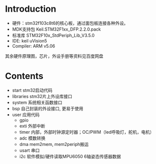 # Introduction
- 硬件：stm32f103c8t6的核心板，通过面包板连接各种外设。
- MDK支持包 Keil.STM32F1xx_DFP.2.2.0.pack
- 标准库 STM32F10x_StdPeriph_Lib_V3.5.0
- IDE: keil uVision5
- Compiler: ARM v5.06

其余硬件原理图，芯片，外设手册等资料见百度网盘

# Contents
- start stm32启动代码
- libraries stm32片上外设库接口
- system 系统相关函数接口
- bsp 自己封装的外设接口, 更易于使用
- user 应用代码
    - gpio
    - exti 外部中断
    - timer 内部，外部时钟源定时器；OC/PWM（led呼吸灯，舵机，电机）
    - adc 模数转换
    - dma mem2mem, mem2periph搬运
    - usart 串口
    - i2c 软件模拟/硬件读取MPU6050 6轴姿态传感器数据